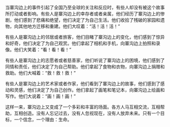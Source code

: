 当寨沟边上的事件引起了全国乃至全球的关注和反应时，有些人却没有被这个故事所打动或者影响。有些人是寨沟边上的幸存者或者亲属，他们经历了寨沟边上的惨剧，他们感到了悲痛和绝望，他们决定了为自己生活。他们收拾了残破的家园和遗物，向其他地方迁移和重建。他们大叹着：“活！活！活！”

有些人是寨沟边上的邻居或者旅客，他们目睹了寨沟边上的变化，他们感到了惊异和好奇，他们决定了为自己观赏。他们拿起了相机和手机，向寨沟边上拍照和录像。他们大笑着：“看！看！看！”

有些人是寨沟边上的志愿者或者慈善家，他们听说了寨沟边上的困境，他们感到了同情和责任，他们决定了为自己帮助。他们拿起了食物和衣物，向寨沟边上捐赠和救助。他们大喊着：“救！救！救！”

有些人是寨沟边上的艺术家或者作家，他们看到了寨沟边上的故事，他们感到了感动和灵感，他们决定了为自己创作。他们拿起了画笔和笔记本，向寨沟边上绘画和写作。他们大说着：“画！画！画！”

这样一来，寨沟边上又变成了一个多彩和丰富的场面。各方人马互相交流，互相帮助，互相创造。没有人忘记过去，没有人忽视现在，没有人放弃未来。只有一个目标，一个信念，一个理由：生命。